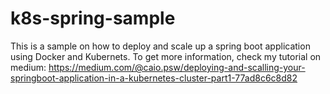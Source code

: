 # k8s-spring-sample
This is a sample on how to deploy and scale up a spring boot application using Docker and Kubernets. To get more information, check my tutorial on medium: https://medium.com/@caio.psw/deploying-and-scalling-your-springboot-application-in-a-kubernetes-cluster-part1-77ad8c6c8d82
